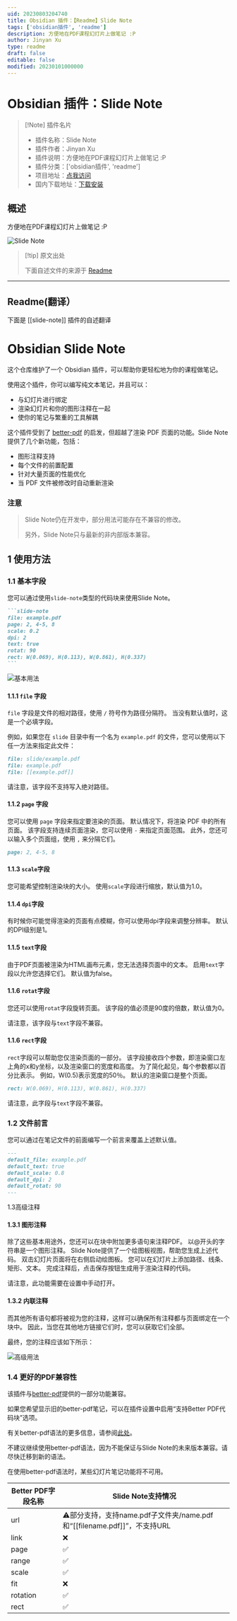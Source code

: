 ```yaml
---
uid: 20230803204740
title: Obsidian 插件：【Readme】Slide Note
tags: ['obsidian插件', 'readme']
description: 方便地在PDF课程幻灯片上做笔记 :P
author: Jinyan Xu
type: readme
draft: false
editable: false
modified: 20230101000000
---
```


# Obsidian 插件：Slide Note

> [!Note] 插件名片
> - 插件名称：Slide Note
> - 插件作者：Jinyan Xu
> - 插件说明：方便地在PDF课程幻灯片上做笔记 :P
> - 插件分类：['obsidian插件', 'readme']
> - 项目地址：[点我访问](https://github.com/Phantom1003/obsidian-slide-note)
> - 国内下载地址：[下载安装](https://pkmer.cn/products/plugin/pluginMarket/?slide-note)

## 概述

方便地在PDF课程幻灯片上做笔记 :P

![Slide Note](https://cdn.pkmer.cn/covers/slide-note.png!pkmer)

> [!tip] 原文出处
> 
>下面自述文件的来源于 [Readme](https://ghproxy.net/https://raw.githubusercontent.com/Phantom1003/obsidian-slide-note/master/README.md)
> 

---

## Readme(翻译）

下面是 [[slide-note]] 插件的自述翻译


# Obsidian Slide Note

这个仓库维护了一个 Obsidian 插件，可以帮助你更轻松地为你的课程做笔记。

使用这个插件，你可以编写纯文本笔记，并且可以：

- 与幻灯片进行绑定
- 渲染幻灯片和你的图形注释在一起
- 使你的笔记与繁重的工具解耦

这个插件受到了 [better-pdf](https://github.com/MSzturc/obsidian-better-pdf-plugin) 的启发，但超越了渲染 PDF 页面的功能。Slide Note 提供了几个新功能，包括：

- 图形注释支持
- 每个文件的前置配置
- 针对大量页面的性能优化
- 当 PDF 文件被修改时自动重新渲染

### 注意
> Slide Note仍在开发中，部分用法可能存在不兼容的修改。
>
> 另外，Slide Note只与最新的非内部版本兼容。

## 1 使用方法

### 1.1 基本字段

您可以通过使用`slide-note`类型的代码块来使用Slide Note。

`````markdown
```slide-note
file: example.pdf
page: 2, 4-5, 8
scale: 0.2
dpi: 2
text: true
rotat: 90
rect: W(0.069), H(0.113), W(0.861), H(0.337)
```
`````

![基本用法](doc/basic.png)

#### 1.1.1 `file` 字段

`file` 字段是文件的相对路径，使用 `/` 符号作为路径分隔符。
当没有默认值时，这是一个必填字段。

例如，如果您在 `slide` 目录中有一个名为 `example.pdf` 的文件，您可以使用以下任一方法来指定此文件：

```markdown
file: slide/example.pdf
file: example.pdf
file: [[example.pdf]]
```

请注意，该字段不支持写入绝对路径。

#### 1.1.2 `page` 字段

您可以使用 `page` 字段来指定要渲染的页面。
默认情况下，将渲染 PDF 中的所有页面。
该字段支持连续页面渲染，您可以使用 `-` 来指定页面范围。
此外，您还可以输入多个页面组，使用 `,` 来分隔它们。

```markdown
page: 2, 4-5, 8
```

#### 1.1.3 `scale`字段

您可能希望控制渲染块的大小。
使用`scale`字段进行缩放，默认值为1.0。

#### 1.1.4 `dpi`字段

有时候你可能觉得渲染的页面有点模糊，你可以使用dpi字段来调整分辨率。
默认的DPI级别是1。

#### 1.1.5 `text`字段

由于PDF页面被渲染为HTML画布元素，您无法选择页面中的文本。
启用`text`字段以允许您选择它们。
默认值为false。

#### 1.1.6 `rotat`字段

您还可以使用`rotat`字段旋转页面。
该字段的值必须是90度的倍数，默认值为0。

请注意，该字段与`text`字段不兼容。

#### 1.1.6 `rect`字段

`rect`字段可以帮助您仅渲染页面的一部分。
该字段接收四个参数，即渲染窗口左上角的x和y坐标，以及渲染窗口的宽度和高度。
为了简化起见，每个参数都以百分比表示。
例如，W(0.5)表示宽度的50％。
默认的渲染窗口是整个页面。

```markdown
rect: W(0.069), H(0.113), W(0.861), H(0.337)
```

请注意，此字段与`text`字段不兼容。

### 1.2 文件前言

您可以通过在笔记文件的前面编写一个前言来覆盖上述默认值。
```markdown
---
default_file: example.pdf
default_text: true
default_scale: 0.8
default_dpi: 2
default_rotat: 90
---
```

1.3高级注释

#### 1.3.1 图形注释

除了这些基本用途外，您还可以在块中附加更多语句来注释PDF。
以@开头的字符串是一个图形注释。
Slide Note提供了一个绘图板视图，帮助您生成上述代码。
双击幻灯片页面将在右侧启动绘图板。
您可以在幻灯片上添加路径、线条、矩形、文本。
完成注释后，点击保存按钮生成用于渲染注释的代码。

请注意，此功能需要在设置中手动打开。

#### 1.3.2 内联注释

而其他所有语句都将被视为您的注释，这样可以确保所有注释都与页面绑定在一个块中。
因此，当您在其他地方链接它们时，您可以获取它们全部。

最终，您的注释应该如下所示：

![高级用法](doc/advance.png)

### 1.4 更好的PDF兼容性
该插件与[better-pdf](https://github.com/MSzturc/obsidian-better-pdf-plugin)提供的一部分功能兼容。

如果您希望显示旧的better-pdf笔记，可以在插件设置中启用“支持Better PDF代码块”选项。

有关better-pdf语法的更多信息，请参阅[此处](https://github.com/MSzturc/obsidian-better-pdf-plugin#syntax)。

不建议继续使用better-pdf语法，因为不能保证与Slide Note的未来版本兼容。请尽快迁移到新的语法。

在使用better-pdf语法时，某些幻灯片笔记功能将不可用。

| Better PDF字段名称 | Slide Note支持情况                                                                                   |
| ------------------ | ------------------------------------------------------------------------------------------------- |
| url                | ⚠️部分支持，支持name.pdf子文件夹/name.pdf和“[[filename.pdf]]”，不支持URL |
| link               | ❌                                                                                                 |
| page               | ✅                                                                                                 |
| range              | ✅                                                                                                 |
| scale              | ✅                                                                                                 |
| fit                | ❌                                                                                                 |
| rotation           | ✅                                                                                                 |
| rect               | ✅                                                                                                 |



